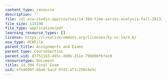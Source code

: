 ```yaml
---
content_type: resource
description: ''
file: /ol-ocw-studio-app/courses/14-384-time-series-analysis-fall-2013/ef6a090f6ba69acd97d2af1c250c6e5c_MIT14_384F13_exam.pdf
file_size: 114198
file_type: application/pdf
learning_resource_types: []
license: https://creativecommons.org/licenses/by-nc-sa/4.0/
ocw_type: OCWFile
parent_title: Assignments and Exams
parent_type: CourseSection
parent_uid: d77511b3-485c-dd0b-251e-790890fbfec0
resourcetype: Document
title: 14.384 Final Exam
uid: ef6a090f-6ba6-9acd-97d2-af1c250c6e5c
---
```

